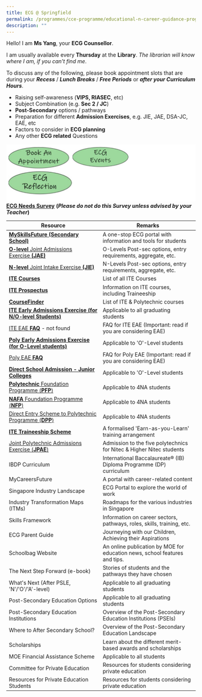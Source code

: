 ```yaml
---
title: ECG @ Springfield
permalink: /programmes/cce-programme/educational-n-career-guidance-programme/ecg-at-springfield
description: ""
---
```

Hello! I am **Ms Yang**, your **ECG Counsellor**.  
  
I am usually available every **Thursday** at the **Library**. _The librarian will know where I am, if you can't find me_.  
  
To discuss any of the following, please book appointment slots that are during your **_Recess_** / **_Lunch Breaks_** / **_Free Periods_** or **_after your Curriculum Hours_**.  

*   Raising self-awareness (**VIPS, RIASEC**, etc)
*   Subject Combination (e.g. **Sec 2 / JC**)
*   **Post-Secondary** options / pathways
*   Preparation for different **Admission Exercises**, e.g. JIE, JAE, DSA-JC, EAE, etc
*   Factors to consider in **ECG planning**
*   Any other **ECG related** Questions

![](/images/ecg%20@springfield.jpg)
[**ECG Needs Survey**](https://docs.google.com/forms/d/e/1FAIpQLSdR3xtwgHESjd4JxfKUws0ol-e9zAc9p8Vuhgh4VuRya25BrA/viewform) **(_Please do not do this Survey unless advised by your Teacher_)**

| Resource 	| Remarks 	|
|---	|---	|
| [**MySkillsFuture (Secondary School)**](https://go.gov.sg/mysfsec) 	| A one-stop ECG portal with information and tools for students 	|
| [**O-level** Joint Admissions Exercise **(JAE)**](https://www.moe.gov.sg/2022jaebooklet) 	| O-Levels Post-sec options, entry requirements, aggregate, etc. 	|
| [**N-level** Joint Intake Exercise **(JIE)**](https://www.ite.edu.sg/docs/default-source/admissions-docs/full-time/publications/admission-booklet/gce-n-admission-booklet-2022.pdf)	| N-Levels Post-sec options, entry requirements, aggregate, etc. 	|
| **[ITE Courses](https://www.ite.edu.sg/courses/full-time-courses)** 	| List of all ITE Courses 	|
| [**ITE Prospectus**](https://www.ite.edu.sg/docs/default-source/admissions-docs/full-time/publications/prospectus/ite-2022-prospectus-full-time-education-and-traineeship.pdf) 	| Information on ITE courses, including Traineeship 	|
| **[CourseFinder](https://go.gov.sg/coursefinder)** 	| List of ITE & Polytechnic courses 	|
| [**ITE Early Admissions Exercise (for N/O-level Students)**](https://go.gov.sg/applyeae) 	| Applicable to all graduating students 	|
| [ITE EAE **FAQ**](https://www.ifaq.gov.sg/ite/apps/fcd_faqmain.aspx?qst=hRhkP9BzcBImsx2TBbssMsxu7lqt6UJK70a1wAEVmyd6TMMO%2FBncmMSO%2FXGjLrdh0l0ZXdurjVz2upKIaHJNKIjAg8lmJAPOVT6KB6zyGknpO2txXgtTdWzBSGT96JZ704rJ%2BBAWc3%2BStv9yIr0eAmyYWW41BLMAdoZFTgGJ5YCcChga6lF42cjpORjAWHJngffVbdP23DDC3vUlgHcktw0X2RwEfEUDYl%2BgW2GUOz4%3D) - not found	| FAQ for ITE EAE (Important: read if you are considering EAE) 	|
| [**Poly Early Admissions Exercise (for O-Level students)**](https://go.gov.sg/polyeae) 	| Applicable to 'O'-Level students 	|
| [Poly EAE **FAQ**](https://eae.polytechnic.edu.sg/eaeStudIns/menu.jsp?type=FAQs)	| FAQ for Poly EAE (Important: read if you are considering EAE) 	|
| [**Direct School Admission - Junior Colleges**](https://go.gov.sg/applyjcdsa) 	| Applicable to 'O'-Level students 	|
| [**Polytechnic** Foundation Programme (**PFP**)](https://go.gov.sg/pfp) 	| Applicable to 4NA students 	|
| [**NAFA** Foundation Programme (**NFP**)](https://go.gov.sg/applynafafp) 	| Applicable to 4NA students 	|
| [Direct Entry Scheme to Polytechnic Programme (**DPP**)](https://go.gov.sg/dpp) 	| Applicable to 4NA students 	|
| [**ITE Traineeship Scheme**](https://www.ite.edu.sg/admissions/traineeship) 	| A formalised 'Earn-as-you-Learn' training arrangement 	|
| [Joint Polytechnic Admissions Exercise (**JPAE**)](https://jpae.polytechnic.edu.sg/) 	| Admission to the five polytechnics for Nitec & Higher Nitec students 	|
| IBDP Curriculum 	| International Baccalaureate® (IB) Diploma Programme (DP) curriculum 	|
| MyCareersFuture 	| A portal with career-related content 	|
| Singapore Industry Landscape 	| ECG Portal to explore the world of work 	|
| Industry Transformation Maps (ITMs) 	| Roadmaps for the various industries in Singapore 	|
| Skills Framework 	| Information on career sectors, pathways, roles, skills, training, etc. 	|
| ECG Parent Guide 	| Journeying with our Children, Achieving their Aspirations 	|
| Schoolbag Website 	| An online publication by MOE for education news, school features and tips. 	|
| The Next Step Forward (e-book) 	| Stories of students and the pathways they have chosen 	|
| What's Next (After PSLE, 'N'/'O'/'A'-level) 	| Applicable to all graduating students 	|
| Post-Secondary Education Options 	| Applicable to all graduating students 	|
| Post-Secondary Education Institutions 	| Overview of the Post-Secondary Education Institutions (PSEIs) 	|
| Where to After Secondary School? 	| Overview of the Post-Secondary Education Landscape 	|
| Scholarships 	| Learn about the different merit-based awards and scholarships 	|
| MOE Financial Assistance Scheme 	| Applicable to all students 	|
| Committee for Private Education 	| Resources for students considering private education 	|
| Resources for Private Education Students 	| Resources for students considering private education 	|